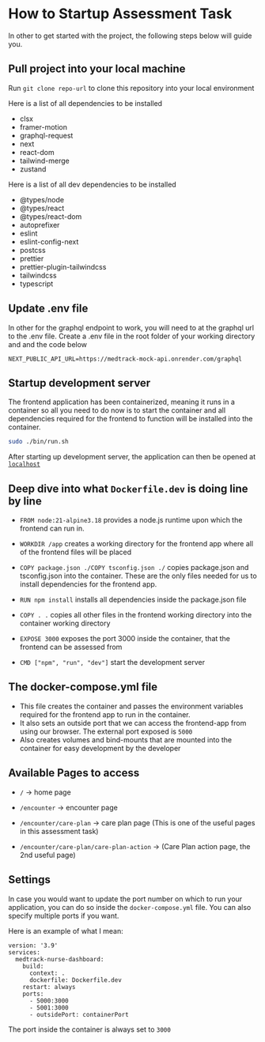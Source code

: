 # How to Startup Assessment Task

In other to get started with the project, the following steps below will guide you.

## Pull project into your local machine
Run ``git clone repo-url`` to clone this repository into your local environment

Here is a list of all dependencies to be installed
- clsx
- framer-motion
- graphql-request
- next
- react-dom
- tailwind-merge
- zustand

Here is a list of all dev dependencies to be installed
- @types/node
- @types/react
- @types/react-dom
- autoprefixer
- eslint
- eslint-config-next
- postcss
- prettier
- prettier-plugin-tailwindcss
- tailwindcss
- typescript

## Update .env file
In other for the graphql endpoint to work, you will need to at the graphql url to the .env file. Create a .env file in the root folder of your working directory and and the code below

```code
NEXT_PUBLIC_API_URL=https://medtrack-mock-api.onrender.com/graphql
```

## Startup development server
The frontend application has been containerized, meaning it runs in a container so all you need to do now is to start the container and all dependencies required for the frontend to function will be installed into the container.
```bash
sudo ./bin/run.sh
```
After starting up development server, the application can then be opened at [`localhost`](http://localhost:5000)

## Deep dive into what ``Dockerfile.dev`` is doing line by line
- ``FROM node:21-alpine3.18`` provides a node.js runtime upon which the frontend can run in.

- ``WORKDIR /app`` creates a working directory for the frontend app where all of the frontend files will be placed

- ``COPY package.json ./COPY tsconfig.json ./`` copies package.json and tsconfig.json into the container. These are the only files needed for us to install dependencies for the frontend app.

- ``RUN npm install`` installs all dependencies inside the package.json file

- ``COPY . .`` copies all other files in the frontend working directory into the container working directory

- ``EXPOSE 3000`` exposes the port 3000 inside the container, that the frontend can be assessed from

- ``CMD ["npm", "run", "dev"]`` start the development server

## The docker-compose.yml file

- This file creates the container and passes the environment variables required for the frontend app to run in the container. 
- It also sets an outside port that we can access the frontend-app from using our browser. The external port exposed is ``5000``
- Also creates volumes and bind-mounts that are mounted into the container for easy development by the developer

## Available Pages to access

* `/` -> home page

* `/encounter` -> encounter page

* `/encounter/care-plan` -> care plan page (This is one of the useful pages in this assessment task)

* `/encounter/care-plan/care-plan-action` -> (Care Plan action page, the 2nd useful page)

## Settings
In case you would want to update the port number on which to run your application, you can do so inside the `docker-compose.yml` file. You can also specify multiple ports if you want.

Here is an example of what I mean:

```code
version: '3.9'
services:
  medtrack-nurse-dashboard:
    build:
      context: .
      dockerfile: Dockerfile.dev
    restart: always
    ports:
      - 5000:3000 
      - 5001:3000
      - outsidePort: containerPort
```


The port inside the container is always set to `3000`

